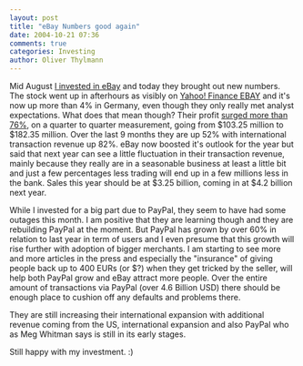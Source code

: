 ```yaml
---
layout: post
title: "eBay Numbers good again"
date: 2004-10-21 07:36
comments: true
categories: Investing
author: Oliver Thylmann
---
```



Mid August [I invested in eBay](http://owt.typepad.com/blog/2004/08/investing_in_eb.html) and today they brought out new numbers. The stock went up in afterhours as visibly on [Yahoo! Finance EBAY](http://finance.yahoo.com/q?s=EBAY) and it's now up more than 4% in Germany, even though they only really met analyst expectations. What does that mean though? Their profit [surged more than 76%](http://biz.yahoo.com/ap/041020/earns_ebay_4.html), on a quarter to quarter measurement, going from $103.25 million to $182.35 million. Over the last 9 months they are up 52% with international transaction revenue up 82%. eBay now boosted it's outlook for the year but said that next year can see a little fluctuation in their transaction revenue, mainly because they really are in a seasonable business at least a little bit and just a few percentages less trading will end up in a few millions less in the bank. Sales this year should be at $3.25 billion, coming in at $4.2 billion next year. 

While I invested for a big part due to PayPal, they seem to have had some outages this month. I am positive that they are learning though and they are rebuilding PayPal at the moment. But PayPal has grown by over 60% in relation to last year in term of users and I even presume that this growth will rise further with adoption of bigger merchants. I am starting to see more and more articles in the press and especially the &quot;insurance&quot; of giving people back up to 400 EURs (or $?) when they get tricked by the seller, will help both PayPal grow and eBay attract more people. Over the entire amount of transactions via PayPal (over 4.6 Billion USD) there should be enough place to cushion off any defaults and problems there. 

They are still increasing their international expansion with additional revenue coming from the US, international expansion and also PayPal who as Meg Whitman says is still in its early stages.

Still happy with my investment. :)


